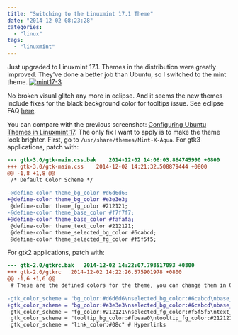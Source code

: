 ```yaml
---
title: "Switching to the Linuxmint 17.1 Theme"
date: "2014-12-02 08:23:28"
categories: 
  - "linux"
tags: 
  - "linuxmint"
---
```


Just upgraded to Linuxmint 17.1. Themes in the distribution were greatly improved. They've done a better job than Ubuntu, so I switched to the mint theme. [![mint17-3](images/15741443810_386089ae8d_z.jpg)](https://www.flickr.com/photos/gonwan1985/15741443810 "mint17-3 by Binhao Qian, on Flickr")

No broken visual glitch any more in eclipse. And it seems the new themes include fixes for the black background color for tooltips issue. See eclipse FAQ [here](http://wiki.eclipse.org/IRC_FAQ#Black_background_color_for_tooltips_on_Linux.2FUbuntu.2FGTK).

You can compare with the previous screenshot: [Configuring Ubuntu Themes in Linuxmint 17](https://www.gonwan.com/2014/08/12/configuring-ubuntu-themes-in-linuxmint-17/). The only fix I want to apply is to make the theme look brighter. First, go to `/usr/share/themes/Mint-X-Aqua`. For gtk3 applications, patch with:

```diff
--- gtk-3.0/gtk-main.css.bak	2014-12-02 14:06:03.864745990 +0800
+++ gtk-3.0/gtk-main.css	2014-12-02 14:21:32.508879444 +0800
@@ -1,8 +1,8 @@
 /* Default Color Scheme */
 
-@define-color theme_bg_color #d6d6d6;
+@define-color theme_bg_color #e3e3e3;
 @define-color theme_fg_color #212121;
-@define-color theme_base_color #f7f7f7;
+@define-color theme_base_color #fafafa;
 @define-color theme_text_color #212121;
 @define-color theme_selected_bg_color #6cabcd;
 @define-color theme_selected_fg_color #f5f5f5;
```

For gtk2 applications, patch with:

```diff
--- gtk-2.0/gtkrc.bak	2014-12-02 14:22:07.798517093 +0800
+++ gtk-2.0/gtkrc	2014-12-02 14:22:26.575901978 +0800
@@ -1,6 +1,6 @@
 # These are the defined colors for the theme, you can change them in GNOME's appearance preferences.
 
-gtk_color_scheme = "bg_color:#d6d6d6\nselected_bg_color:#6cabcd\nbase_color:#F7F7F7" # Background, base.
+gtk_color_scheme = "bg_color:#e3e3e3\nselected_bg_color:#6cabcd\nbase_color:#fafafa" # Background, base.
 gtk_color_scheme = "fg_color:#212121\nselected_fg_color:#f5f5f5\ntext_color:#212121" # Foreground, text.
 gtk_color_scheme = "tooltip_bg_color:#fbeaa0\ntooltip_fg_color:#212121" # Tooltips.
 gtk_color_scheme = "link_color:#08c" # Hyperlinks
```
